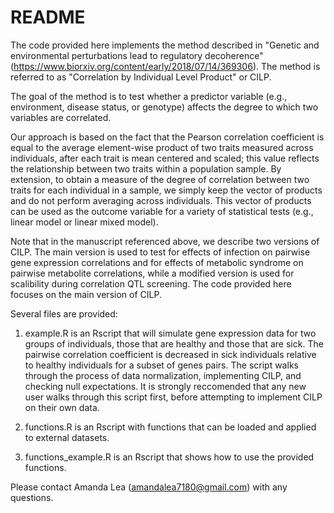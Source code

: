 # README

The code provided here implements the method described in "Genetic and environmental perturbations lead to regulatory decoherence" (https://www.biorxiv.org/content/early/2018/07/14/369306). The method is referred to as "Correlation by Individual Level Product" or CILP.

The goal of the method is to test whether a predictor variable (e.g., environment, disease status, or genotype) affects the degree to which two variables are correlated. 

Our approach is based on the fact that the Pearson correlation coefficient is equal to the average element-wise product of two traits measured across individuals, after each trait is mean centered and scaled; this value reflects the relationship between two traits within a population sample. By extension, to obtain a measure of the degree of correlation between two traits for each individual in a sample, we  simply keep the vector of products and do not perform averaging across individuals. This vector of products can be used as the outcome variable for a variety of statistical tests (e.g., linear model or linear mixed model). 

Note that in the manuscript referenced above, we describe two versions of CILP. The main version is used to test for effects of infection on pairwise gene expression correlations and for effects of metabolic syndrome on pairwise metabolite correlations, while a modified version is used for scalibility during correlation QTL screening. The code provided here focuses on the main version of CILP.  

Several files are provided:

1) example.R is an Rscript that will simulate gene expression data for two groups of individuals, those that are healthy and those that are sick. The pairwise correlation coefficient is decreased in sick individuals relative to healthy individuals for a subset of genes pairs. The script walks through the process of data normalization, implementing CILP, and checking null expectations. It is strongly reccomended that any new user walks through this script first, before attempting to implement CILP on their own data.

2) functions.R is an Rscript with functions that can be loaded and applied to external datasets.

3) functions_example.R is an Rscript that shows how to use the provided functions.

Please contact Amanda Lea (amandalea7180@gmail.com) with any questions.
